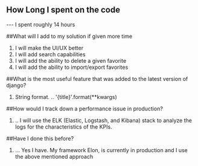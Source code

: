 ## How Long I spent on the code
 --- I spent roughly 14 hours

##What will I add to my solution if given more time
1. I will make the UI/UX better
2. I will add search capabilities
3. I will add the ability to delete a given favorite
4. I will add the ability to import/export favorites

##What is the most useful feature that was added to the latest version of django?
1. String format.
.. '{title}'.format(**kwargs)

##How would I track down a performance issue in production?
1. .. I will use the ELK (Elastic, Logstash, and Kibana) stack to analyze the logs  for the characteristics of the KPIs.

##Have I done this before?
1. ... Yes I have. My framework Elon, is currently in production and I use the above mentioned approach
